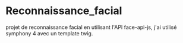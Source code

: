 # Reconnaissance_facial
projet de reconnaissance facial en utilisant l'API face-api-js, j'ai utilisé symphony 4 avec un template twig.
